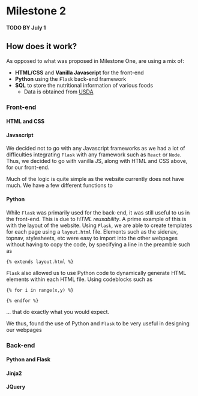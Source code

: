 
# Milestone 2

**TODO BY July 1**

## How does it work?
As opposed to what was proposed in Milestone One, are using a mix of:

* **HTML/CSS** and **Vanilla Javascript** for the front-end
* **Python** using the `Flask` back-end framework
* **SQL** to store the nutritional information of various foods
  * Data is obtained from [USDA]()

### Front-end

#### HTML and CSS

#### Javascript

We decided not to go with any Javascript frameworks as we had a lot of
difficulties integrating `Flask` with any framework such as `React` or `Node`.
Thus, we decided to go with vanilla JS, along with HTML and CSS above,
for our front-end.

Much of the logic is quite simple as the website currently does not have much.
We have a few different functions to 

#### Python

While `Flask` was primarily used for the back-end, it was still useful to us
in the front-end. This is due to *HTML reusability*. A prime example
of this is with the layout of the website. Using `Flask`, we are able to
create templates for each page using a `layout.html` file. Elements such
as the sidenav, topnav, stylesheets, etc were easy to import into the
other webpages without having to copy the code, by specifying a line in the
preamble such as

```text
{% extends layout.html %}
```

`Flask` also allowed us to use Python code to dynamically generate HTML
elements within each HTML file. Using codeblocks such as

```text
{% for i in range(x,y) %}

{% endfor %}
```
... that do exactly what you would expect.

We thus, found the use of Python and `Flask` to be very useful in designing
our webpages

### Back-end

#### Python and Flask

#### Jinja2

#### JQuery
